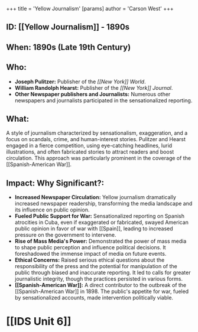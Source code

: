 +++
 title = 'Yellow Journalism'
[params]
	author = 'Carson West'
+++
## ID: [[Yellow Journalism]] - 1890s

## When: 1890s (Late 19th Century)

## Who:
* **Joseph Pulitzer:** Publisher of the *[[New York]] World*.
* **William Randolph Hearst:** Publisher of the *[[New York]] Journal*.
* **Other Newspaper publishers and Journalists:**  Numerous other newspapers and journalists participated in the sensationalized reporting.


## What: 
A style of journalism characterized by sensationalism, exaggeration, and a focus on scandals, crime, and human-interest stories.  Pulitzer and Hearst engaged in a fierce competition, using eye-catching headlines, lurid illustrations, and often fabricated stories to attract readers and boost circulation. This approach was particularly prominent in the coverage of the [[Spanish-American War]].

## Impact: Why Significant?:
* **Increased Newspaper Circulation:** Yellow journalism dramatically increased newspaper readership, transforming the media landscape and its influence on public opinion.
* **Fueled Public Support for War:** Sensationalized reporting on Spanish atrocities in Cuba, even if exaggerated or fabricated, swayed American public opinion in favor of war with [[Spain]], leading to increased pressure on the government to intervene.
* **Rise of Mass Media's Power:** Demonstrated the power of mass media to shape public perception and influence political decisions.  It foreshadowed the immense impact of media on future events.
* **Ethical Concerns:** Raised serious ethical questions about the responsibility of the press and the potential for manipulation of the public through biased and inaccurate reporting.  It led to calls for greater journalistic integrity, though the practices persisted in various forms.
* **[[Spanish-American War]]:**  A direct contributor to the outbreak of the [[Spanish-American War]] in 1898.  The public's appetite for war, fueled by sensationalized accounts, made intervention politically viable.

# [[IDS Unit 6]]